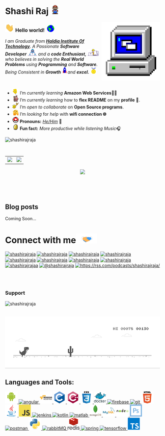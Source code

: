 # Shashi Raj&nbsp;<img src="https://github.com/shashirajraja/shashirajraja/blob/main/Assets/Mario_Hello_Big.gif" width="30px">

<img align="right" alt="PC GIF" src="https://github.com/shashirajraja/shashirajraja/blob/main/Assets/PC.gif" width="190" />

### <img src="https://github.com/shashirajraja/shashirajraja/blob/main/Assets/Hi.gif" width="29px"> **Hello world!** &nbsp;<img src="https://github.com/shashirajraja/shashirajraja/blob/main/Assets/Earth.gif" width="24px">

<p>
  <em>
    I am Graduate from <a href="https://hithaldia.ac.in/"> <b>Haldia Institute Of Technology</b></a>.  
    A Passionate <b>Software Developer</b> <img src="https://github.com/shashirajraja/shashirajraja/blob/main/Assets/Developer.gif" width="30px"> and a <b>code     Enthusiast,</b>&nbsp;<img src="https://github.com/shashirajraja/shashirajraja/blob/main/Assets/Designer.gif" width="36px">  who believes in solving the 
      <b>Real World Problems</b> using <b>Programming</b> and <b>Software</b>. Being Consistent in 
    <b>Growth</b> <img src="https://github.com/shashirajraja/shashirajraja/blob/main/Assets/Rocket.gif" width="18px">and 
    <b>excel.</b> <img src="https://github.com/shashirajraja/shashirajraja/blob/main/Assets/Medal.gif" width="20px">
  </em>  
</p>

<br>

- <img alt="GIF" src="https://github.com/shashirajraja/shashirajraja/blob/main/Assets/wave.gif" width="20vw" /> I’m *currently learning* **Amazon Web Services**👨‍💻
- <img alt="GIF" src="https://github.com/shashirajraja/shashirajraja/blob/main/Assets/gandalf_parrot.gif" width="20vw" /> I’m *currently learning* how to **flex README** on my **profile** 💪.
- <img alt="GIF" src="https://github.com/shashirajraja/shashirajraja/blob/main/Assets/headbang.gif" width="20vw" /> I’m *open to collaborate* on **Open Source programs**.
- <img alt="GIF" src="https://github.com/shashirajraja/shashirajraja/blob/main/Assets/hmm.gif" width="20vw" /> I’m *looking* for *help* with **wifi connection 🌐**
- <img alt="GIF" src="https://github.com/shashirajraja/shashirajraja/blob/main/Assets/powerup.gif" width="20vw" /> **Pronouns:** [*He/Him*](https://pronoun.is/he) 🧔
- <img alt="GIF" src="https://github.com/shashirajraja/shashirajraja/blob/main/Assets/coin.gif" width="20vw" /> **Fun fact:** *More productive while listening Music*🎧


<p align="left"> <img src="https://komarev.com/ghpvc/?username=shashirajraja&label=Profile%20views&color=0e75b6&style=flat" alt="shashirajraja" /> </p>
<br>


<table>
<tr>
<td>
<img src="https://github-readme-stats.vercel.app/api?username=shashirajraja&include_all_commits=true&count_private=true&show_icons=true&line_height=20&theme=tokyonight"/>
<td><img src="https://github-readme-stats.vercel.app/api/top-langs?username=shashirajraja&show_icons=true&locale=en&layout=compact&theme=tokyonight" />
</td>
</tr>
</table>
<p align="center">
<img align="center" src="https://github-readme-streak-stats.herokuapp.com/?user=shashirajraja&theme=tokyonight" />
</p>
<br>
<!--
![Shashi Raj's github stats](https://github-readme-stats.vercel.app/api?username=shashirajraja&show_icons=true&hide_border=true)
-->

<br>
<br>


## Blog posts
Coming Soon...
<!-- BLOG-POST-LIST:START -->
<!-- BLOG-POST-LIST:END -->

    
# Connect with me<img src="https://github.com/shashirajraja/shashirajraja/blob/main/Assets/Handshake.gif" height="32px">

<p align="left">
<a href="https://linkedin.com/in/shashirajraja" target="blank"><img align="center" src="https://raw.githubusercontent.com/rahuldkjain/github-profile-readme-generator/master/src/images/icons/Social/linked-in-alt.svg" alt="shashirajraja" height="30" width="40" /></a>
<a href="mailto:shashiraj.972@gmail.com" target="blank"><img align="center" src="https://img.icons8.com/fluency/452/gmail-new.png" alt="shashirajraja" height="30" width="40" /></a>    
<a href="https://www.hackerearth.com/shashirajraja" target="blank"><img align="center" src="https://raw.githubusercontent.com/rahuldkjain/github-profile-readme-generator/master/src/images/icons/Social/hackerearth.svg" alt="shashirajraja" height="30" width="40" /></a>
<a href="https://www.hackerrank.com/shashirajraja" target="blank"><img align="center" src="https://raw.githubusercontent.com/rahuldkjain/github-profile-readme-generator/master/src/images/icons/Social/hackerrank.svg" alt="shashirajraja" height="30" width="40" /></a>
<a href="https://instagram.com/shashirajraja" target="blank"><img align="center" src="https://raw.githubusercontent.com/rahuldkjain/github-profile-readme-generator/master/src/images/icons/Social/instagram.svg" alt="shashirajraja" height="30" width="40" /></a>
<a href="https://twitter.com/shashirajraja" target="blank"><img align="center" src="https://raw.githubusercontent.com/rahuldkjain/github-profile-readme-generator/master/src/images/icons/Social/twitter.svg" alt="shashirajraja" height="30" width="40" /></a>
<a href="https://codepen.io/shashirajraja" target="blank"><img align="center" src="https://raw.githubusercontent.com/rahuldkjain/github-profile-readme-generator/master/src/images/icons/Social/codepen.svg" alt="shashirajraja" height="30" width="40" /></a>
<a href="https://dev.to/shashirajraja" target="blank"><img align="center" src="https://cdn.jsdelivr.net/npm/simple-icons@3.0.1/icons/dev-dot-to.svg" alt="shashirajraja" height="30" width="40" /></a>
<a href="https://fb.com/shashirajrajaa" target="blank"><img align="center" src="https://raw.githubusercontent.com/rahuldkjain/github-profile-readme-generator/master/src/images/icons/Social/facebook.svg" alt="shashirajrajaa" height="30" width="40" /></a>
<a href="https://medium.com/@shashirajraja" target="blank"><img align="center" src="https://raw.githubusercontent.com/rahuldkjain/github-profile-readme-generator/master/src/images/icons/Social/medium.svg" alt="@shashirajraja" height="30" width="40" /></a>
<a href="/https://rss.com/podcasts/shashirajraja/" target="blank"><img align="center" src="https://raw.githubusercontent.com/rahuldkjain/github-profile-readme-generator/master/src/images/icons/Social/rss.svg" alt="https://rss.com/podcasts/shashirajraja/" height="30" width="40" /></a>
</p>
<br>
<br>

### Support
<p><a href="https://paypal.me/shashirajraja?locale.x=en_GB"> <img align="left" src="https://cdn.buymeacoffee.com/buttons/v2/default-yellow.png" height="50" width="210" alt="shashirajraja" /></a></p>
<br><br>


![Dino](https://github.com/shashirajraja/shashirajraja/blob/main/Assets/dino.gif)


## Languages and Tools:
<p align="left"> <a href="https://developer.android.com" target="_blank"> <img src="https://raw.githubusercontent.com/devicons/devicon/master/icons/android/android-original-wordmark.svg" alt="android" width="40" height="40"/> </a> <a href="https://angular.io" target="_blank"> <img src="https://angular.io/assets/images/logos/angular/angular.svg" alt="angular" width="40" height="40"/> </a> <a href="https://aws.amazon.com" target="_blank"> <img src="https://raw.githubusercontent.com/devicons/devicon/master/icons/amazonwebservices/amazonwebservices-original-wordmark.svg" alt="aws" width="40" height="40"/> </a> <a href="https://www.cprogramming.com/" target="_blank"> <img src="https://raw.githubusercontent.com/devicons/devicon/master/icons/c/c-original.svg" alt="c" width="40" height="40"/> </a> <a href="https://www.w3schools.com/cpp/" target="_blank"> <img src="https://raw.githubusercontent.com/devicons/devicon/master/icons/cplusplus/cplusplus-original.svg" alt="cplusplus" width="40" height="40"/> </a> <a href="https://www.w3schools.com/css/" target="_blank"> <img src="https://raw.githubusercontent.com/devicons/devicon/master/icons/css3/css3-original-wordmark.svg" alt="css3" width="40" height="40"/> </a> <a href="https://www.docker.com/" target="_blank"> <img src="https://raw.githubusercontent.com/devicons/devicon/master/icons/docker/docker-original-wordmark.svg" alt="docker" width="40" height="40"/> </a> <a href="https://firebase.google.com/" target="_blank"> <img src="https://www.vectorlogo.zone/logos/firebase/firebase-icon.svg" alt="firebase" width="40" height="40"/> </a> <a href="https://git-scm.com/" target="_blank"> <img src="https://www.vectorlogo.zone/logos/git-scm/git-scm-icon.svg" alt="git" width="40" height="40"/> </a> <a href="https://www.w3.org/html/" target="_blank"> <img src="https://raw.githubusercontent.com/devicons/devicon/master/icons/html5/html5-original-wordmark.svg" alt="html5" width="40" height="40"/> </a> <a href="https://www.java.com" target="_blank"> <img src="https://raw.githubusercontent.com/devicons/devicon/master/icons/java/java-original.svg" alt="java" width="40" height="40"/> </a> <a href="https://developer.mozilla.org/en-US/docs/Web/JavaScript" target="_blank"> <img src="https://raw.githubusercontent.com/devicons/devicon/master/icons/javascript/javascript-original.svg" alt="javascript" width="40" height="40"/> </a> <a href="https://www.jenkins.io" target="_blank"> <img src="https://www.vectorlogo.zone/logos/jenkins/jenkins-icon.svg" alt="jenkins" width="40" height="40"/> </a> <a href="https://kotlinlang.org" target="_blank"> <img src="https://www.vectorlogo.zone/logos/kotlinlang/kotlinlang-icon.svg" alt="kotlin" width="40" height="40"/> </a> <a href="https://www.mathworks.com/" target="_blank"> <img src="https://upload.wikimedia.org/wikipedia/commons/2/21/Matlab_Logo.png" alt="matlab" width="40" height="40"/> </a> <a href="https://www.mongodb.com/" target="_blank"> <img src="https://raw.githubusercontent.com/devicons/devicon/master/icons/mongodb/mongodb-original-wordmark.svg" alt="mongodb" width="40" height="40"/> </a> <a href="https://www.mysql.com/" target="_blank"> <img src="https://raw.githubusercontent.com/devicons/devicon/master/icons/mysql/mysql-original-wordmark.svg" alt="mysql" width="40" height="40"/> </a> <a href="https://nodejs.org" target="_blank"> <img src="https://raw.githubusercontent.com/devicons/devicon/master/icons/nodejs/nodejs-original-wordmark.svg" alt="nodejs" width="40" height="40"/> </a> <a href="https://www.photoshop.com/en" target="_blank"> <img src="https://raw.githubusercontent.com/devicons/devicon/master/icons/photoshop/photoshop-line.svg" alt="photoshop" width="40" height="40"/> </a> <a href="https://postman.com" target="_blank"> <img src="https://www.vectorlogo.zone/logos/getpostman/getpostman-icon.svg" alt="postman" width="40" height="40"/> </a> <a href="https://www.python.org" target="_blank"> <img src="https://raw.githubusercontent.com/devicons/devicon/master/icons/python/python-original.svg" alt="python" width="40" height="40"/> </a> <a href="https://www.rabbitmq.com" target="_blank"> <img src="https://www.vectorlogo.zone/logos/rabbitmq/rabbitmq-icon.svg" alt="rabbitMQ" width="40" height="40"/> </a> <a href="https://redis.io" target="_blank"> <img src="https://raw.githubusercontent.com/devicons/devicon/master/icons/redis/redis-original-wordmark.svg" alt="redis" width="40" height="40"/> </a> <a href="https://spring.io/" target="_blank"> <img src="https://www.vectorlogo.zone/logos/springio/springio-icon.svg" alt="spring" width="40" height="40"/> </a> <a href="https://www.tensorflow.org" target="_blank"> <img src="https://www.vectorlogo.zone/logos/tensorflow/tensorflow-icon.svg" alt="tensorflow" width="40" height="40"/> </a> <a href="https://www.typescriptlang.org/" target="_blank"> <img src="https://raw.githubusercontent.com/devicons/devicon/master/icons/typescript/typescript-original.svg" alt="typescript" width="40" height="40"/> </a> </p>
